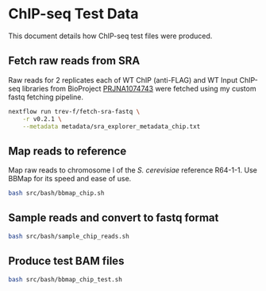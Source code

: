 # ChIP-seq Test Data

This document details how ChIP-seq test files were produced.

## Fetch raw reads from SRA

Raw reads for 2 replicates each of WT ChIP (anti-FLAG) and WT Input ChIP-seq libraries from BioProject [PRJNA1074743](https://www.ncbi.nlm.nih.gov/bioproject/PRJNA1074743) were fetched using my custom fastq fetching pipeline.

```bash
nextflow run trev-f/fetch-sra-fastq \
    -r v0.2.1 \
    --metadata metadata/sra_explorer_metadata_chip.txt
```

## Map reads to reference

Map raw reads to chromosome I of the *S. cerevisiae* reference R64-1-1.
Use BBMap for its speed and ease of use.

```bash
bash src/bash/bbmap_chip.sh
```

## Sample reads and convert to fastq format

```bash
bash src/bash/sample_chip_reads.sh
```

## Produce test BAM files

```bash
bash src/bash/bbmap_chip_test.sh
```
